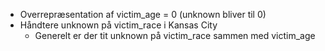  - Overrepræsentation af victim_age = 0 (unknown bliver til 0)
 - Håndtere unknown på victim_race i Kansas City 
    - Generelt er der tit unknown på victim_race sammen med victim_age 